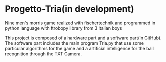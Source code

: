 # Progetto-Tria(in development)
Nine men's morris game realized with fischertechnik and programmed in python language with ftrobopy library from 3 italian boys

This project is composed of a hardware part and a software part(in GitHub).
The software part includes the main program Tria.py that use some particular algorithms for the game and a artificial intelligence for the ball recognition 
through the TXT Camera.
